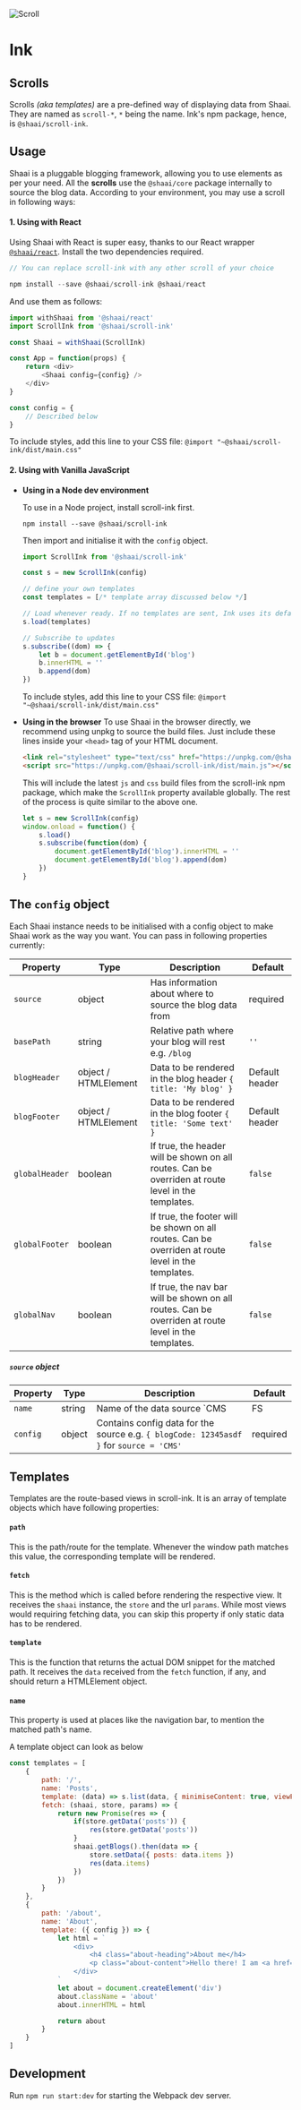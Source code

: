 ![Scroll](https://i.imgur.com/xhwr9Il.png)
# Ink

## Scrolls
Scrolls _(aka templates)_ are a pre-defined way of displaying data from Shaai. They are named as `scroll-*`, `*` being the name. Ink's npm package, hence, is `@shaai/scroll-ink`.

## Usage
Shaai is a pluggable blogging framework, allowing you to use elements as per your need. All the __scrolls__ use the `@shaai/core` package internally to source the blog data. According to your environment, you may use a scroll in following ways:

#### 1. Using with React
Using Shaai with React is super easy, thanks to our React wrapper [`@shaai/react`](https://github.com/shaaijs/react). Install the two dependencies required.

```js
// You can replace scroll-ink with any other scroll of your choice

npm install --save @shaai/scroll-ink @shaai/react
```


And use them as follows:
```js
import withShaai from '@shaai/react'
import ScrollInk from '@shaai/scroll-ink'

const Shaai = withShaai(ScrollInk)

const App = function(props) {
    return <div>
        <Shaai config={config} />
    </div>
}

const config = {
    // Described below
}
```
To include styles, add this line to your CSS file:
`@import "~@shaai/scroll-ink/dist/main.css"`

#### 2. Using with Vanilla JavaScript
- __Using in a Node dev environment__

    To use in a Node project, install scroll-ink first.

    `npm install --save @shaai/scroll-ink`

    Then import and initialise it with the `config` object.
    ```js
    import ScrollInk from '@shaai/scroll-ink'

    const s = new ScrollInk(config)

    // define your own templates
    const templates = [/* template array discussed below */]

    // Load whenever ready. If no templates are sent, Ink uses its default templates.
    s.load(templates)

    // Subscribe to updates
    s.subscribe((dom) => {
        let b = document.getElementById('blog')
        b.innerHTML = ''
        b.append(dom)
    })
    ```
    To include styles, add this line to your CSS file:
    `@import "~@shaai/scroll-ink/dist/main.css"`

- __Using in the browser__
    To use Shaai in the browser directly, we recommend using unpkg to source the build files. Just include these lines inside your `<head>` tag of your HTML document.
    ```html
    <link rel="stylesheet" type="text/css" href="https://unpkg.com/@shaai/scroll-ink/dist/main.css">
    <script src="https://unpkg.com/@shaai/scroll-ink/dist/main.js"></script>
    ```
    This will include the latest `js` and `css` build files from the scroll-ink npm package, which make the `ScrollInk` property available globally. The rest of the process is quite similar to the above one.
    ```js
    let s = new ScrollInk(config)
    window.onload = function() {
        s.load()
        s.subscribe(function(dom) {
            document.getElementById('blog').innerHTML = ''
            document.getElementById('blog').append(dom)
        })
    }
    ```

## The `config` object
Each Shaai instance needs to be initialised with a config object to make Shaai work as the way you want. You can pass in following properties currently:

| Property | Type | Description | Default |
| -------- | ---- | ----------- | ------- |
| `source`   | object | Has information about where to source the blog data from | required |
| `basePath` | string | Relative path where your blog will rest e.g. `/blog` | `''` |
| `blogHeader` | object / HTMLElement | Data to be rendered in the blog header `{ title: 'My blog' }` | Default header |
| `blogFooter` | object / HTMLElement | Data to be rendered in the blog footer `{ title: 'Some text' }` | Default header |
| `globalHeader` | boolean | If true, the header will be shown on all routes. Can be overriden at route level in the templates. | `false` |
| `globalFooter` | boolean | If true, the footer will be shown on all routes. Can be overriden at route level in the templates. | `false` |
| `globalNav` | boolean | If true, the nav bar will be shown on all routes. Can be overriden at route level in the templates. | `false` |

##### `source` object
| Property | Type | Description | Default |
| -------- | ---- | ----------- | ------- |
| `name`   | string | Name of the data source `CMS | FS | MEDIUM` | required |
| `config`   | object | Contains config data for the source e.g. `{ blogCode: 12345asdf }` for `source = 'CMS'` | required |


## Templates
Templates are the route-based views in scroll-ink. It is an array of template objects which have following properties:

#### `path`
This is the path/route for the template. Whenever the window path matches this value, the corresponding template will be rendered.

#### `fetch`
This is the method which is called before rendering the respective view. It receives the `shaai` instance, the `store` and the url `params`. While most views would requiring fetching data, you can skip this property if only static data has to be rendered.

#### `template`
This is the function that returns the actual DOM snippet for the matched path. It receives the `data` received from the `fetch` function, if any, and should return a HTMLElement object.

#### `name`
This property is used at places like the navigation bar, to mention the matched path's name.


A template object can look as below
```js
const templates = [
    {
        path: '/',
        name: 'Posts',
        template: (data) => s.list(data, { minimiseContent: true, viewFilter: ['title', 'content', 'publishData'] }),
        fetch: (shaai, store, params) => {
            return new Promise(res => {
                if(store.getData('posts')) {
                    res(store.getData('posts'))
                }
                shaai.getBlogs().then(data => {
                    store.setData({ posts: data.items })
                    res(data.items)
                })
            })
        }
    },
    {
        path: '/about',
        name: 'About',
        template: ({ config }) => {
            let html = `
                <div>
                    <h4 class="about-heading">About me</h4>
                    <p class="about-content">Hello there! I am <a href="https://github.com/mohtik05">@mohitk05</a></p>
                </div>
            `
            let about = document.createElement('div')
            about.className = 'about'
            about.innerHTML = html

            return about
        }
    }
]
```


## Development
Run `npm run start:dev` for starting the Webpack dev server.
